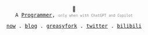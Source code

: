 <p align="center">
  <span>👋</span><br>
  <samp>
    A <ins>Programmer</ins>,
    <span style="opacity: 0.5; font-size: 10px">
      only when with ChatGPT and Copilot
    </span>
  <samp>
</p>

<p align="center">
  <samp>
    <a href="https://mefengl.noto.so">now</a> .
    <a href="https://mefengl.me/blog">blog</a> .
    <a href="https://greasyfork.org/users/692301-mefengl">greasyfork</a> .
    <a href="https://twitter.com/mefengl">twitter</a> .
    <a href="https://space.bilibili.com/434799712">bilibili</a>
  </samp>
</p>
